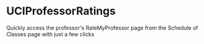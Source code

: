 # UCIProfessorRatings
Quickly access the professor's RateMyProfessor page from the Schedule of Classes page with just a few clicks
